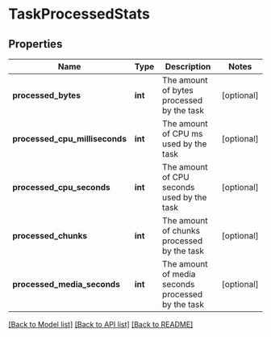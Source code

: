 # TaskProcessedStats

## Properties
Name | Type | Description | Notes
------------ | ------------- | ------------- | -------------
**processed_bytes** | **int** | The amount of bytes processed by the task | [optional] 
**processed_cpu_milliseconds** | **int** | The amount of CPU ms used by the task | [optional] 
**processed_cpu_seconds** | **int** | The amount of CPU seconds used by the task | [optional] 
**processed_chunks** | **int** | The amount of chunks processed by the task | [optional] 
**processed_media_seconds** | **int** | The amount of media seconds processed by the task | [optional] 

[[Back to Model list]](../README.md#documentation-for-models) [[Back to API list]](../README.md#documentation-for-api-endpoints) [[Back to README]](../README.md)


